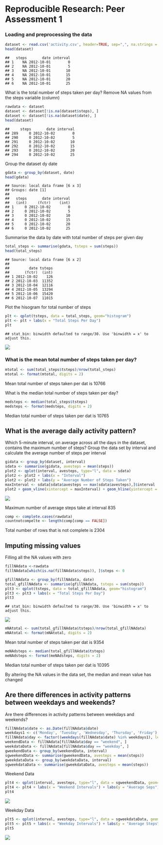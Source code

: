 # Reproducible Research: Peer Assessment 1

### Loading and preprocessing the data



```r
dataset <- read.csv('activity.csv', header=TRUE, sep=",", na.strings = "NA")
head(dataset)
```

```
##   steps       date interval
## 1    NA 2012-10-01        0
## 2    NA 2012-10-01        5
## 3    NA 2012-10-01       10
## 4    NA 2012-10-01       15
## 5    NA 2012-10-01       20
## 6    NA 2012-10-01       25
```

What is the total number of steps taken per day?
Remove NA values from the steps variable (column)


```r
rawdata <- dataset
dataset <- dataset[!is.na(dataset$steps), ]
dataset <- dataset[!is.na(dataset$date), ]
head(dataset)
```

```
##     steps       date interval
## 289     0 2012-10-02        0
## 290     0 2012-10-02        5
## 291     0 2012-10-02       10
## 292     0 2012-10-02       15
## 293     0 2012-10-02       20
## 294     0 2012-10-02       25
```

Group the dataset dy date


```r
gdata <- group_by(dataset, date)
head(gdata)
```

```
## Source: local data frame [6 x 3]
## Groups: date [1]
## 
##   steps       date interval
##   (int)     (fctr)    (int)
## 1     0 2012-10-02        0
## 2     0 2012-10-02        5
## 3     0 2012-10-02       10
## 4     0 2012-10-02       15
## 5     0 2012-10-02       20
## 6     0 2012-10-02       25
```

Summarise the data by date with total number of steps per given day


```r
total_steps <- summarise(gdata, tsteps = sum(steps))
head(total_steps)
```

```
## Source: local data frame [6 x 2]
## 
##         date tsteps
##       (fctr)  (int)
## 1 2012-10-02    126
## 2 2012-10-03  11352
## 3 2012-10-04  12116
## 4 2012-10-05  13294
## 5 2012-10-06  15420
## 6 2012-10-07  11015
```

Plot the hisogram for total number of steps


```r
plt <- qplot(tsteps, data = total_steps, geom="histogram")
plt <- plt + labs(x = "Total Steps Per Day")
plt
```

```
## stat_bin: binwidth defaulted to range/30. Use 'binwidth = x' to adjust this.
```

![](Assignment01_files/figure-html/unnamed-chunk-5-1.png) 

### What is the mean total number of steps taken per day?


```r
mtotal <- sum(total_steps$tsteps)/nrow(total_steps)
mtotal <- format(mtotal, digits = 2)
```

Mean total number of steps taken per dat is 10766

What is the median total number of steps taken per day?


```r
medsteps <- median(total_steps$tsteps)
medsteps <- format(medsteps, digits = 2)
```

Median total number of steps taken per dat is 10765

## What is the average daily activity pattern?


Which 5-minute interval, on average across all the days in the dataset, contains the maximum number of steps?
Group the data set by interval and calculate the average number of steps per interval


```r
gidata <- group_by(dataset, interval)
sdata <- summarise(gidata, avesteps = mean(steps))
plot2 <- qplot(interval, avesteps, type="l", data = sdata)
plot2 <- plot2 + labs(x = "Interval")
plot2 <- plot2 + labs(y = "Average Number of Steps Taken")
maxInterval <- sdata[sdata$avesteps == max(sdata$avesteps),]$interval
plot2 + geom_vline(xintercept = maxInterval) + geom_hline(yintercept = max(sdata$avesteps))
```

![](Assignment01_files/figure-html/unnamed-chunk-8-1.png) 

Maximum number of average steps take at interval 835



```r
comp <- complete.cases(rawdata)
countnotcompelte <- length(comp[comp == FALSE])
```


Total number of rows that is not complete is 2304

## Imputing missing values

Filling all the NA values with zero

```r
fillNAdata <-rawdata
fillNAdata[which(is.na(fillNAdata$steps)), ]$steps <- 0

gfillNAdata <- group_by(fillNAdata, date)
total_gfillNAdata <- summarise(gfillNAdata, tsteps = sum(steps))
plt3 <- qplot(tsteps, data = total_gfillNAdata, geom="histogram")
plt3 <- plt3 + labs(x = "Total Steps Per Day")
plt3
```

```
## stat_bin: binwidth defaulted to range/30. Use 'binwidth = x' to adjust this.
```

![](Assignment01_files/figure-html/unnamed-chunk-10-1.png) 


```r
mNAtotal <- sum(total_gfillNAdata$tsteps)/nrow(total_gfillNAdata)
mNAtotal <- format(mNAtotal, digits = 2)
```
Mean total number of steps taken per dat is 9354


```r
meNAdsteps <- median(total_gfillNAdata$tsteps)
meNAdsteps <- format(meNAdsteps, digits = 2)
```

Median total number of steps taken per dat is 10395

By altering the NA values in the data set, the median and mean value has changed

## Are there differences in activity patterns between weekdays and weekends?

Are there differences in activity patterns between weekdays and weekends?


```r
fillNAdata$date <- as.Date(fillNAdata$date)
weekdays1 <- c('Monday', 'Tuesday', 'Wednesday', 'Thursday', 'Friday')
fillNAdata$day <- factor((weekdays(fillNAdata$date) %in% weekdays1), levels=c(FALSE, TRUE), labels=c('weekend', 'weekday'))
weekendData <- fillNAdata[fillNAdata$day == "weekend", ]
weekdataData <- fillNAdata[fillNAdata$day == "weekday", ]
gweekendData <- group_by(weekendData, interval)
sgweekendData <- summarise(gweekendData, avesteps = mean(steps))
gweekdataData <- group_by(weekdataData, interval)
sgweekdataData <- summarise(gweekdataData, avesteps = mean(steps))
```

Weekend Data

```r
plt4 <- qplot(interval, avesteps, type="l", data = sgweekendData, geom="line")
plt4 <- plt4 + labs(x = "Weekend Intervals") + labs(y = "Average Seps")
plt4
```

![](Assignment01_files/figure-html/unnamed-chunk-14-1.png) 

Weekday Data

```r
plt5 <- qplot(interval, avesteps, type="l", data = sgweekdataData, geom="line")
plt5 <- plt5 + labs(x = "Weekday Intervals") + labs(y = "Average Steps")
plt5
```

![](Assignment01_files/figure-html/unnamed-chunk-15-1.png) 
